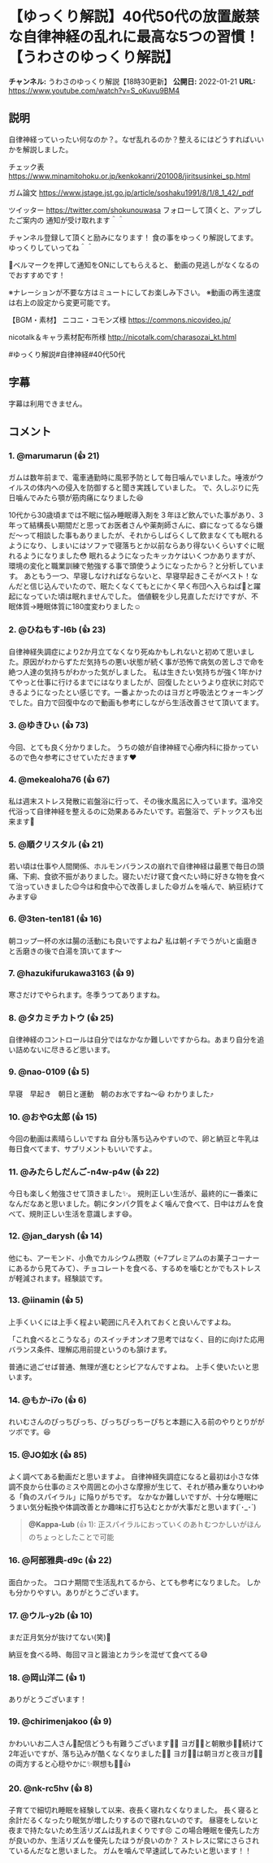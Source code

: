 # 【ゆっくり解説】40代50代の放置厳禁な自律神経の乱れに最高な5つの習慣！【うわさのゆっくり解説】

**チャンネル:** うわさのゆっくり解説【18時30更新】
**公開日:** 2022-01-21
**URL:** https://www.youtube.com/watch?v=S_oKuvu9BM4

## 説明

自律神経っていったい何なのか？。なぜ乱れるのか？整えるにはどうすればいいかを解説しました。

チェック表
https://www.minamitohoku.or.jp/kenkokanri/201008/jiritsusinkei_sp.html

ガム論文
https://www.jstage.jst.go.jp/article/soshaku1991/8/1/8_1_42/_pdf

ツイッター
https://twitter.com/shokunouwasa
フォローして頂くと、アップしたご案内の
通知が受け取れます＾＾

チャンネル登録して頂くと励みになります！
食の事をゆっくり解説してます。ゆっくりしていってね＾＾

🔔ベルマークを押して通知をONにしてもらえると、
動画の見逃しがなくなるのでおすすめです！

※ナレーションが不要な方はミュートにしてお楽しみ下さい。
※動画の再生速度は右上の設定から変更可能です。

【BGM・素材】
ニコニ・コモンズ様
https://commons.nicovideo.jp/

nicotalk＆キャラ素材配布所様
http://nicotalk.com/charasozai_kt.html

#ゆっくり解説#自律神経#40代50代

## 字幕

字幕は利用できません。

## コメント

### 1. @marumarun (👍 21)
ガムは数年前まで、電車通勤時に風邪予防として毎日噛んでいました。唾液がウイルスの体内への侵入を防御すると聞き実践していました。
で、久しぶりに先日噛んでみたら顎が筋肉痛になりました😆

10代から30歳頃までは不眠に悩み睡眠導入剤を３年ほど飲んでいた事があり、3年って結構長い期間だと思ってお医者さんや薬剤師さんに、癖になってるなら嫌だ〜って相談した事もありましたが、それからしばらくして飲まなくても眠れるようになり、しまいにはソファで寝落ちとか以前ならあり得ないくらいすぐに眠れるようになりました😳
眠れるようになったキッカケはいくつかありますが、環境の変化と職業訓練で勉強する事で頭使うようになったから？と分析しています。
あともう一つ、早寝しなければならないと、早寝早起きこそがベスト！なんだと信じ込んでいたので、眠たくなくてもとにかく早く布団へ入らねば🥺と躍起になっていた頃は眠れませんでした。
価値観を少し見直しただけですが、不眠体質→睡眠体質に180度変わりました☺️

### 2. @ひねもす-l6b (👍 23)
自律神経失調症により2か月立てなくなり死ぬかもしれないと初めて思いました。原因がわからずただ気持ちの悪い状態が続く事が恐怖で病気の苦しさで命を絶つ人達の気持ちがわかった気がしました。
私は生きたい気持ちが強く1年かけてやっと仕事に行けるまでにはなりましたが、回復したというより症状に対応できるようになったとい感じです。一番よかったのはヨガと呼吸法とウォーキングでした。自力で回復中なので動画も参考にしながら生活改善させて頂いてます。

### 3. @ゆきひぃ (👍 73)
今回、とても良く分かりました。
うちの娘が自律神経で心療内科に掛かっているので色々参考にさせていただきます❤︎

### 4. @mekealoha76 (👍 67)
私は週末ストレス発散に岩盤浴に行って、その後水風呂に入っています。温冷交代浴って自律神経を整えるのに効果あるみたいです。岩盤浴で、デトックスも出来ます🤭

### 5. @順クリスタル (👍 21)
若い頃は仕事や人間関係、ホルモンバランスの崩れで自律神経は最悪で毎日の頭痛、下痢、食欲不振がありました。寝たいだけ寝て食べたい時に好きな物を食べて治っていきました😌今は和食中心で改善しました😄ガムを噛んで、納豆続けてみます😃

### 6. @3ten-ten181 (👍 16)
朝コップ一杯の水は腸の活動にも良いですよね♪
私は朝イチでうがいと歯磨きと舌磨きの後で白湯を頂いてます～

### 7. @hazukifurukawa3163 (👍 9)
寒さだけでやられます。冬季うつてありますね。

### 8. @タカミチカトウ (👍 25)
自律神経のコントロールは自分ではなかなか難しいですからね。あまり自分を追い詰めないに尽きるど思います。

### 9. @nao-0109 (👍 5)
早寝　早起き　朝日と運動　朝のお水ですね～😃
わかりました⤴️

### 10. @おやG太郎 (👍 15)
今回の動画は素晴らしいですね
自分も落ち込みやすいので、卵と納豆と牛乳は毎日食べてます、サプリメントもいいですよ。

### 11. @みたらしだんご-n4w-p4w (👍 22)
今日も楽しく勉強させて頂きました✨。
規則正しい生活が、最終的に一番楽になんだなあと思いました。朝にタンパク質をよく噛んで食べて、日中はガムを食べて、規則正しい生活を意識します😄。

### 12. @jan_darysh (👍 14)
他にも、アーモンド、小魚でカルシウム摂取（←7プレミアムのお菓子コーナーにあるから見てみて）、チョコレートを食べる、するめを噛むとかでもストレスが軽減されます。経験談です。

### 13. @iinamin (👍 5)
上手くいくには上手く程よい範囲に凡そ入れておくと良いんですよね。

「これ食べるとこうなる」のスイッチオンオフ思考ではなく、目的に向けた応用バランス条件、理解応用前提というのも頷けます。

普通に過ごせば普通、無理が進むとシビアなんですよね。
上手く使いたいと思います。

### 14. @もか-i7o (👍 6)
れいむさんのぴっちぴっち、ぴっちぴっちーぴちと本題に入る前のやりとりががツボです。😆

### 15. @JO如水 (👍 85)
よく調べてある動画だと思いますよ。
自律神経失調症になると最初は小さな体調不良から仕事のミスや周囲との小さな摩擦が生じて、それが積み重なりいわゆる「負のスパイラル」に陥りがちです。
なかなか難しいですが、十分な睡眠にうまい気分転換や体調改善とか趣味に打ち込むとかが大事だと思います(´･_･`)

> **@Kappa-Lub** (👍 1): 正スパイラルにおっていくのあｈむつかしいがほんのちょっとしたことで可能

### 16. @阿部雅典-d9c (👍 22)
面白かった。
コロナ期間で生活乱れてるから、とても参考になりました。
しかも分かりやすい。ありがとうございます。

### 17. @ウル-y2b (👍 10)
まだ正月気分が抜けてない(笑)🤣

納豆を食べる時、毎回マヨと醤油とカラシを混ぜて食べてる😅

### 18. @岡山洋二 (👍 1)
ありがとうございます！

### 19. @chirimenjakoo (👍 9)
かわいいお二人さん💖配信どうも有難うございます🌸🤗
ヨガ🧘‍♀️と朝散歩🚶‍♀️続けて2年近いですが、落ち込みが酷くなくなりました🌸🤗
ヨガ🧘‍♀️は朝ヨガと夜ヨガ🧘‍♀️の両方すると心穏やかに✨瞑想も🧘‍♀️👍

### 20. @nk-rc5hv (👍 8)
子育てで細切れ睡眠を経験して以来、夜長く寝れなくなりました。
長く寝ると余計だるくなったり眠気が増したりするので寝れないのです。
昼寝をしないと夜まで持たないため生活リズムは乱れまくりです😣
この場合睡眠を優先した方が良いのか、生活リズムを優先したほうが良いのか？
ストレスに常にさらされているんだなと思いました。
ガムを噛んで早速試してみたいと思います！！

